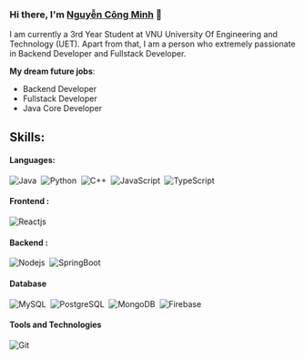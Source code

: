 ### Hi there, I'm [Nguyễn Công Minh](https://github.com/mingfulsnack) 👋
 
 I am currently a 3rd Year Student at VNU University Of Engineering and Technology (UET). Apart from that, I am a person who extremely passionate in Backend Developer and Fullstack Developer.

 
 **My dream future jobs**:
 - Backend Developer
 - Fullstack Developer
 - Java Core Developer
 
 ## Skills:
 
 #### Languages:
 
 ![Java](https://img.shields.io/badge/Java-ED8B00?style=for-the-badge&logo=java&logoColor=white)&nbsp;
 ![Python](https://img.shields.io/badge/Python-3776AB?style=for-the-badge&logo=python&logoColor=white)&nbsp;
 ![C++](https://img.shields.io/badge/-C++-blue?logo=cplusplus)&nbsp;
 ![JavaScript](https://shields.io/badge/JavaScript-F7DF1E?logo=JavaScript&logoColor=000&style=flat-square)&nbsp;
 ![TypeScript](https://shields.io/badge/TypeScript-3178C6?logo=TypeScript&logoColor=FFF&style=flat-square)&nbsp;
 #### Frontend :
 ![Reactjs](https://img.shields.io/badge/-ReactJs-61DAFB?logo=react&logoColor=white&style=for-the-badge)&nbsp;
 #### Backend :
 ![Nodejs](https://img.shields.io/badge/node.js-339933?style=for-the-badge&logo=Node.js&logoColor=white)&nbsp;
 ![SpringBoot](https://img.shields.io/badge/SpringBoot-6DB33F?style=flat-square&logo=Spring&logoColor=white)&nbsp;
 #### Database
 
 ![MySQL](https://img.shields.io/badge/MySQL-00000F?style=for-the-badge&logo=mysql&logoColor=white)&nbsp;
 ![PostgreSQL](https://img.shields.io/badge/PostgreSQL-316192?style=for-the-badge&logo=postgresql&logoColor=white)&nbsp;
 ![MongoDB](https://img.shields.io/badge/-MongoDB-13aa52?style=for-the-badge&logo=mongodb&logoColor=white)&nbsp;
 ![Firebase](https://img.shields.io/badge/firebase-ffca28?style=for-the-badge&logo=firebase&logoColor=black)&nbsp;
 
 #### Tools and Technologies
 

 ![Git](https://img.shields.io/badge/GIT-E44C30?style=for-the-badge&logo=git&logoColor=white)&nbsp;

 
 

 

